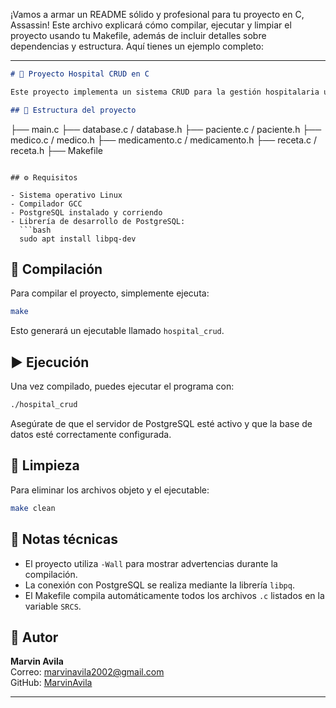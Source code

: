 ¡Vamos a armar un README sólido y profesional para tu proyecto en C, Assassin! Este archivo explicará cómo compilar, ejecutar y limpiar el proyecto usando tu Makefile, además de incluir detalles sobre dependencias y estructura. Aquí tienes un ejemplo completo:

---

```markdown
# 🏥 Proyecto Hospital CRUD en C

Este proyecto implementa un sistema CRUD para la gestión hospitalaria utilizando el lenguaje C y PostgreSQL como base de datos. Está dividido en múltiples archivos para mantener una estructura modular y clara.

## 📁 Estructura del proyecto

```
├── main.c
├── database.c / database.h
├── paciente.c / paciente.h
├── medico.c / medico.h
├── medicamento.c / medicamento.h
├── receta.c / receta.h
├── Makefile
```

## ⚙️ Requisitos

- Sistema operativo Linux
- Compilador GCC
- PostgreSQL instalado y corriendo
- Librería de desarrollo de PostgreSQL:
  ```bash
  sudo apt install libpq-dev
  ```

## 🚀 Compilación

Para compilar el proyecto, simplemente ejecuta:

```bash
make
```

Esto generará un ejecutable llamado `hospital_crud`.

## ▶️ Ejecución

Una vez compilado, puedes ejecutar el programa con:

```bash
./hospital_crud
```

Asegúrate de que el servidor de PostgreSQL esté activo y que la base de datos esté correctamente configurada.

## 🧹 Limpieza

Para eliminar los archivos objeto y el ejecutable:

```bash
make clean
```

## 🧠 Notas técnicas

- El proyecto utiliza `-Wall` para mostrar advertencias durante la compilación.
- La conexión con PostgreSQL se realiza mediante la librería `libpq`.
- El Makefile compila automáticamente todos los archivos `.c` listados en la variable `SRCS`.

## 📌 Autor

**Marvin Avila**  
Correo: marvinavila2002@gmail.com  
GitHub: [MarvinAvila](https://github.com/MarvinAvila)

---

```